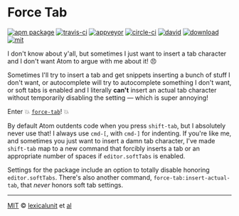 # Force Tab

[![apm package][apm-ver-link]][releases]
[![travis-ci][travis-ci-badge]][travis-ci]
[![appveyor][appveyor-badge]][appveyor]
[![circle-ci][circle-ci-badge]][circle-ci]
[![david][david-badge]][david]
[![download][dl-badge]][apm-pkg-link]
[![mit][mit-badge]][mit]

I don't know about y'all, but sometimes I just want to insert a tab character and I don't want Atom
to argue with me about it! :angry:

Sometimes I'll try to insert a tab and get snippets inserting a bunch of stuff I don't want, or
autocomplete will try to autocomplete something I don't want, or soft tabs is enabled and I
literally **can't** insert an actual tab character without temporarily disabling the setting &mdash;
which is super annoying!

Enter :boom: [`force-tab`](https://atom.io/packages/force-tab)! :boom:

By default Atom outdents code when you press `shift-tab`, but I absolutely never use that! I always
use `cmd-[`, with `cmd-]` for indenting. If you're like me, and sometimes you just want to insert a
damn tab character, I've made `shift-tab` map to a new command that forcibly inserts a tab or an
appropriate number of spaces if `editor.softTabs` is enabled.

Settings for the package include an option to totally disable honoring `editor.softTabs`. There's
also another command, `force-tab:insert-actual-tab`, that _never_ honors soft tab settings.

---

[MIT][mit] © [lexicalunit][author] et [al][contributors]

[mit]:              http://opensource.org/licenses/MIT
[author]:           http://github.com/lexicalunit
[contributors]:     https://github.com/lexicalunit/force-tab/graphs/contributors
[releases]:         https://github.com/lexicalunit/force-tab/releases
[mit-badge]:        https://img.shields.io/apm/l/force-tab.svg
[apm-pkg-link]:     https://atom.io/packages/force-tab
[apm-ver-link]:     https://img.shields.io/apm/v/force-tab.svg
[dl-badge]:         http://img.shields.io/apm/dm/force-tab.svg
[travis-ci-badge]:  https://travis-ci.org/lexicalunit/force-tab.svg?branch=master
[travis-ci]:        https://travis-ci.org/lexicalunit/force-tab
[appveyor]:         https://ci.appveyor.com/project/lexicalunit/force-tab?branch=master
[appveyor-badge]:   https://ci.appveyor.com/api/projects/status/xt11sc0u7qd4tx0m/branch/master?svg=true
[circle-ci]:        https://circleci.com/gh/lexicalunit/force-tab/tree/master
[circle-ci-badge]:  https://circleci.com/gh/lexicalunit/force-tab/tree/master.svg?style=shield
[david-badge]:      https://david-dm.org/lexicalunit/force-tab.svg
[david]:            https://david-dm.org/lexicalunit/force-tab
